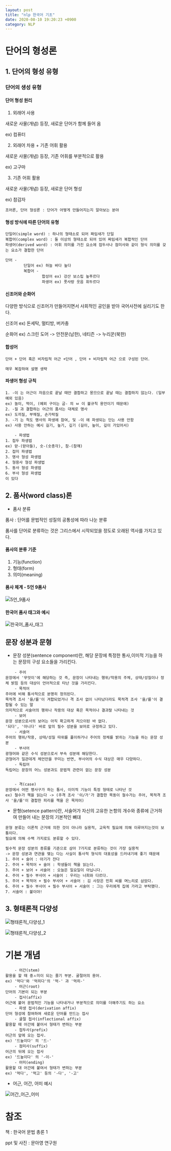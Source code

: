 ```yaml
---
layout: post
title: "nlp 한국어 기초"
date: 2020-08-10 19:20:23 +0900
category: NLP
---
```




# 단어의 형성론

## 1. 단어의 형성 유형

### 단어의 생성 유형

#### 단어 형성 원리

1. 외래어 사용

새로운 사물(개념) 등장, 새로운 단어가 함께 들어 옴  

ex) 컴퓨터

2. 외래어 차용 + 기존 어휘 활용

새로운 사물(개념) 등장, 기존 어휘를 부분적으로 활용 

ex) 고구마

3. 기존 어휘 활용

새로운 사물(개념) 등장, 새로운 단어 형성

ex) 참감자

```
조어론, 단어 형성론 : 단어가 어떻게 만들어지는지 알아보는 분야
```



#### 형성 방식에 따른 단어의 유형

```
단일어(simple word) : 하나의 형태소로 되어 짜임새가 단일
복합어(complex word) : 둘 이상의 형태소로 되어 있어 짜임새가 복합적인 단어
파생어(derived word) : 어휘 의미를 가진 요소에 접두사나 점미사와 같이 형식 의미를 갖는 요소가 결합한 단어

단어 -
		단일어 ex) 하늘 바다 높다
		복합어 - 
				합성어 ex) 강산 보스립 높푸르다
				파생어 ex) 풋사랑 웃음 휘두르다
```

#### 신조어와 순화어

다양한 방식으로 신조어가 만들어지면서 사회적인 공인을 받아 국어사전에 실리기도 한다. 

신조어 ex) 돈세탁, 멀티방, 버카충

순화어 ex)  스크린 도어 -> 안전문(남한), 네티즌 -> 누리꾼(북한)

#### 합성어

```
단어 + 단어 혹은 비자립적 어근 +단어 , 단어 + 비자립적 어근 으로 구성된 단어.

매우 복잡하여 설명 생략 
```



#### 파생어 형성 규칙

```
1. -이 는 어근이 자음으로 끝날 때만 결합하고 몽므으로 끝날 때는 결합하지 않는다. (일부 예외 있음)
ex) 놀이, 먹이, (예외 구이는 굽- 의 ㅂ 이 불규칙 용언이기 때문에)
2. -질 과 결합하는 어근의 품사는 대체로 명사
ex) 도끼질, 부채질, 손가락질
3. -기 는 척도 명사의 파생에 참여, 및 -이 에 파생되는 단는 사용 안함
ex) 사용 안하는 예시 길기, 높기, 깊기 (길이, 높이, 깊이 가있어서)

	- 파생법
1. 접두 파생법
ex) 맏-(맏아들), 숫-(숫총각), 참-(참꺠)
2. 접미 파생법
3. 명사 형성 파생법
4. 형용사 형성 파생법
5. 동사 형성 파생법
6. 부사 형성 파생법
이 있다 
```



## 2. 품사(word class)론

- 품사 분류

품사 : 단어를 문법적인 성질의 공통성에 따라 나눈 분류 

품사를 단어로 분류하는 것은 그리스에서 시작되었을 정도로 오래된 역사를 가지고 있다.



#### 품사의 분류 기준

1. 기능(function)
2. 형태(form)
3. 의미(meaning)



#### 품사 체계 - 5언 9품사

![5언_9품사](\img\nlp\base\5언_9품사.JPG)



#### 한국어 품사 태그와 예시

![한국어_품사_태그](\img\nlp\base\한국어_품사_태그.JPG)





## 문장 성분과 문형

- 문장 성분(sentence component)란, 해당 문장에 특정한 통사,이미적 기능을 하는 문장의 구성 요소들을 가리킨다.

```
	- 주어
문장에서 '무엇이'에 해당하는 것 즉, 문장이 나타내는 행위/작용의 주체, 상태/성질이나 정체 밝힘 등의 대상이 언어적으로 타난 것을 가리킨다.
	- 목적어
주어에 비해 통사적으로 분명히 정의된다.
목적격 조사 '을/를'이 겨합되었거나 격 조사 없이 나타났더라도 목적격 조사 '을/를'이 결합될 수 있는 말
의미적으로 서술어의 행위나 작용의 대상 혹은 목적이나 결과랄 나타내는 것
	- 보어
문장 성분으로서의 보어는 아직 확고하게 저으이된 바 없다.
'되다', '아니다' 바로 앞의 필수 성분을 보어로 규정하고 있다.
	- 서술어
주어의 행위/작용, 상태/성질 따위를 풀이하거나 주어의 정체를 밝히는 기능을 하는 문장 성분
	- 부사어
광형어와 같은 수식 성분으로서 부속 성분에 해당한다.
관형어가 일관데게 체언만을 꾸미는 반면, 부사어의 수식 대상은 매우 다양하다.
	- 독립어
독립어는 문장의 어느 성분과도 문법적 관련이 없는 문장 성분


	- 격(case)
문장에서 어떤 명사구가 하는 통사, 이미적 기능이 특정 형태로 나타난 것
ex) 철수가 책을 읽는다 -> (주격 조사 '이/가'가 결합한 목동이 철수가는 주어, 목적격 조사 '을/를'이 결합한 피리를 책을 은 목저어)
```



- 문형(setence pattern)란, 서술어가 자신의 고유한 논항의 개수와 종류에 근거하여 만들어 내는 문장의 기본적인 뼈대

```
문형 분류는 이론적 근거에 의한 것이 아니라 실용적, 교육적 필요에 의해 이루어지는것이 보통이다.
필요에 의해 수백 가지로도 분류할 수 있다.

필수적 문장 성분의 종류를 기준으로 삼아 7가지로 분류하는 것이 가장 실용적
-> 문장 성분과 연관을 맺는 다는 사실이 통사적 형식의 대표성을 드러내기에 좋기 때문에
1. 주어 + 술어 : 아기가 잔다
2. 주어 + 목적어 + 술어 : 학생들이 책을 읽는다.
3. 주어 + 보어 + 서술어 : 오늘은 일요일이 아닙니다.
4. 주어 + 필수 부사어 + 서술어 : 우리는 너희와 다르다.
5. 주어 + 목적어 + 필수 부사어 + 서술어 : 김 사장은 민희 씨를 며느리로 삼았다.
6. 주어 + 필수 부사어 + 필수 부사어 + 서술어 : 그는 우리에게 집에 가라고 부탁했다.
7. 서술어 : 불이야!
```



## 3. 형태론적 다양성

![형태론적_다양성_1](\img\nlp\base\형태론적_다양성_1.JPG)

![형태론적_다양성_2](\img\nlp\base\형태론적_다양성_2.JPG)



# 기본 개념

```
	- 어간(stem)
활용을 할 때 중ㅅ미이 되는 줄기 부분. 굴절어의 용어. 
ex) '먹다'와 '먹히다'의 '먹-' 과 '먹히-'
	- 어근(root)
단어의 기본이 되는 부분
	- 접사(affix)
어근에 붙어 문법적인 기능을 나타내거나 부분적으로 의미를 더해주기도 하는 요소
	- 파생 접사(derivation affix)
단어 형성에 참여하여 새로운 단어를 만드는 접사
	- 굴절 접사(inflectional affix)
활용할 때 어간에 붙어서 형태가 변하는 부분
	- 접두사(prefix)
어근의 앞에 오는 접사.
ex) '드높이다' 의 '드-'
	- 점미사(suffix)
어근의 뒤에 오는 접사
ex) '드높이다' 의 '-이-'
	- 어미(ending)
활용할 대 어간에 붙여서 형태가 변하는 부분
ex) '먹다', '먹고' 등의 '-다', '-고'
```

- 어근, 어간, 어미 예시

![어간_어근_어미](\img\nlp\base\어간_어근_어미.JPG)











# 참조 

책 : 한국어 문법 총론 1

ppt 및 사진 :  문아영 연구원